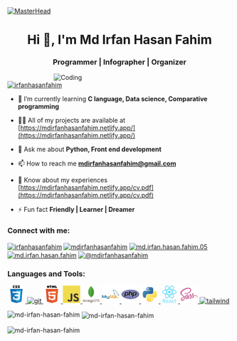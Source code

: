 [![MasterHead](https://1.bp.blogspot.com/-7A4WynwLsMw/XbBpCXG8fHI/AAAAAAAAMt4/uOa1bpLskYgrwGbllhSu2SDj_Mig8SXJQCLcBGAsYHQ/s1600/2000_600px.gif)](https://rishavchanda.io)
<h1 align="center">Hi 👋, I'm Md Irfan Hasan Fahim</h1>
<h3 align="center">Programmer | Infographer | Organizer</h3>
<img align="right" alt="Coding" width="400" src="https://cdn.dribbble.com/users/1162077/screenshots/3848914/programmer.gif">

<p align="left"> <a href="https://twitter.com/irfanhasanfahim" target="blank"><img src="https://img.shields.io/twitter/follow/irfanhasanfahim?logo=twitter&style=for-the-badge" alt="irfanhasanfahim" /></a> </p>

- 🌱 I’m currently learning **C language, Data science, Comparative programming**

- 👨‍💻 All of my projects are available at [https://mdirfanhasanfahim.netlify.app/](https://mdirfanhasanfahim.netlify.app/)

- 💬 Ask me about **Python, Front end development**

- 📫 How to reach me **mdirfanhasanfahim@gmail.com**

- 📄 Know about my experiences [https://mdirfanhasanfahim.netlify.app/cv.pdf](https://mdirfanhasanfahim.netlify.app/cv.pdf)

- ⚡ Fun fact **Friendly | Learner | Dreamer**

<h3 align="left">Connect with me:</h3>
<p align="left">
<a href="https://twitter.com/irfanhasanfahim" target="blank"><img align="center" src="https://raw.githubusercontent.com/rahuldkjain/github-profile-readme-generator/master/src/images/icons/Social/twitter.svg" alt="irfanhasanfahim" height="30" width="40" /></a>
<a href="https://linkedin.com/in/mdirfanhasanfahim" target="blank"><img align="center" src="https://raw.githubusercontent.com/rahuldkjain/github-profile-readme-generator/master/src/images/icons/Social/linked-in-alt.svg" alt="mdirfanhasanfahim" height="30" width="40" /></a>
<a href="https://fb.com/md.irfan.hasan.fahim.05" target="blank"><img align="center" src="https://raw.githubusercontent.com/rahuldkjain/github-profile-readme-generator/master/src/images/icons/Social/facebook.svg" alt="md.irfan.hasan.fahim.05" height="30" width="40" /></a>
<a href="https://instagram.com/md.irfan.hasan.fahim" target="blank"><img align="center" src="https://raw.githubusercontent.com/rahuldkjain/github-profile-readme-generator/master/src/images/icons/Social/instagram.svg" alt="md.irfan.hasan.fahim" height="30" width="40" /></a>
<a href="https://www.youtube.com/c/@mdirfanhasanfahim" target="blank"><img align="center" src="https://raw.githubusercontent.com/rahuldkjain/github-profile-readme-generator/master/src/images/icons/Social/youtube.svg" alt="@mdirfanhasanfahim" height="30" width="40" /></a>
</p>

<h3 align="left">Languages and Tools:</h3>
<p align="left"> <a href="https://www.w3schools.com/css/" target="_blank" rel="noreferrer"> <img src="https://raw.githubusercontent.com/devicons/devicon/master/icons/css3/css3-original-wordmark.svg" alt="css3" width="40" height="40"/> </a> <a href="https://git-scm.com/" target="_blank" rel="noreferrer"> <img src="https://www.vectorlogo.zone/logos/git-scm/git-scm-icon.svg" alt="git" width="40" height="40"/> </a> <a href="https://www.w3.org/html/" target="_blank" rel="noreferrer"> <img src="https://raw.githubusercontent.com/devicons/devicon/master/icons/html5/html5-original-wordmark.svg" alt="html5" width="40" height="40"/> </a> <a href="https://developer.mozilla.org/en-US/docs/Web/JavaScript" target="_blank" rel="noreferrer"> <img src="https://raw.githubusercontent.com/devicons/devicon/master/icons/javascript/javascript-original.svg" alt="javascript" width="40" height="40"/> </a> <a href="https://www.mongodb.com/" target="_blank" rel="noreferrer"> <img src="https://raw.githubusercontent.com/devicons/devicon/master/icons/mongodb/mongodb-original-wordmark.svg" alt="mongodb" width="40" height="40"/> </a> <a href="https://www.mysql.com/" target="_blank" rel="noreferrer"> <img src="https://raw.githubusercontent.com/devicons/devicon/master/icons/mysql/mysql-original-wordmark.svg" alt="mysql" width="40" height="40"/> </a> <a href="https://www.php.net" target="_blank" rel="noreferrer"> <img src="https://raw.githubusercontent.com/devicons/devicon/master/icons/php/php-original.svg" alt="php" width="40" height="40"/> </a> <a href="https://www.python.org" target="_blank" rel="noreferrer"> <img src="https://raw.githubusercontent.com/devicons/devicon/master/icons/python/python-original.svg" alt="python" width="40" height="40"/> </a> <a href="https://reactjs.org/" target="_blank" rel="noreferrer"> <img src="https://raw.githubusercontent.com/devicons/devicon/master/icons/react/react-original-wordmark.svg" alt="react" width="40" height="40"/> </a> <a href="https://sass-lang.com" target="_blank" rel="noreferrer"> <img src="https://raw.githubusercontent.com/devicons/devicon/master/icons/sass/sass-original.svg" alt="sass" width="40" height="40"/> </a> <a href="https://tailwindcss.com/" target="_blank" rel="noreferrer"> <img src="https://www.vectorlogo.zone/logos/tailwindcss/tailwindcss-icon.svg" alt="tailwind" width="40" height="40"/> </a> </p>

<p><img align="left" src="https://github-readme-stats.vercel.app/api/top-langs?username=md-irfan-hasan-fahim&show_icons=true&locale=en&layout=compact" alt="md-irfan-hasan-fahim" /></p>

<p>&nbsp;<img align="center" src="https://github-readme-stats.vercel.app/api?username=md-irfan-hasan-fahim&show_icons=true&locale=en" alt="md-irfan-hasan-fahim" /></p>

<p><img align="center" src="https://github-readme-streak-stats.herokuapp.com/?user=md-irfan-hasan-fahim&" alt="md-irfan-hasan-fahim" /></p>
